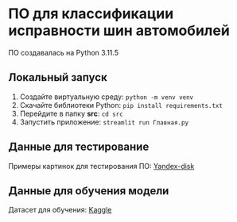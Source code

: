 # ПО для классификации исправности шин автомобилей

ПО создавалась на Python 3.11.5

## Локальный запуск

1. Создайте виртуальную среду: `python -m venv venv`
2. Скачайте библиотеки Python: `pip install requirements.txt`
3. Перейдите в папку **src**: `cd src`
4. Запустить приложение: `streamlit run Главная.py`

## Данные для тестирование
Примеры картинок для тестирования ПО: [Yandex-disk](https://disk.yandex.ru/d/O3plYDd_e8bDeg)

## Данные для обучения модели
Датасет для обучения: [Kaggle](https://www.kaggle.com/datasets/warcoder/tyre-quality-classification?select=Digital+images+of+defective+and+good+condition+tyres)
